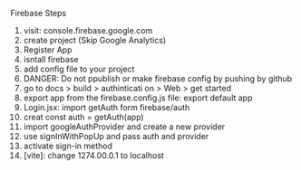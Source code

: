 Firebase Steps 

1. visit: console.firebase.google.com 
2. create project (Skip Google Analytics)
3. Register App
4. isntall firebase 
5. add config file to your project 
6. DANGER: Do not ppublish or make firebase config by pushing by github 
7. go to docs > build > authinticati on > Web > get started 
8. export app from the firebase.config.js file: export default app
9. Login.jsx: import getAuth form firebase/auth 
10. creat const auth = getAuth(app)
11. import googleAuthProvider and create a new provider 
12. use signInWithPopUp and pass auth and provider 
13.  activate sign-in method 
14. [vite]: change 1274.00.0.1 to localhost
